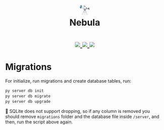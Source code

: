 
<h1 align='center'>
    <img src='static/image/logo-32x32.png'><br>
    Nebula
    <br>
    <br>
    <a href='https://travis-ci.org/reebr/Nebula'>
        <img src='https://travis-ci.org/reebr/Nebula.svg?branch=development'>
    </a>
    <a href='https://github.com/reebr/Nebula/commits/development'>
        <img src='https://img.shields.io/github/last-commit/reebr/nebula.svg'>
    </a>
    <a href='https://github.com/reebr/nebula/issues'>
        <img src='https://img.shields.io/github/issues/reebr/nebula.svg'>
    </a>
</h1>


# Migrations

For initialize, run migrations and create database tables, run:

```sh
py server db init
py server db migrate
py server db upgrade
```

🚧 SQLite does not support dropping, so if any column is removed you should remove `migrations` 
folder and the database file inside `/server`, and then, run the script above again.


[1]:https://travis-ci.org/reebr/Nebula.svg?branch=development
[2]:https://travis-ci.org/reebr/Nebula